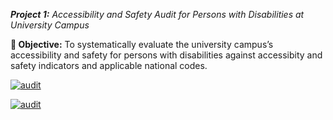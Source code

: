 <i>**Project 1:** Accessibility and Safety Audit for Persons with Disabilities at University Campus</i> <br>

**🎯 Objective:** To systematically evaluate the university campus’s accessibility and safety for persons with disabilities against accessibity and safety indicators and applicable national codes. <br>

[![audit](https://img.shields.io/static/v1?label=Accessibility%20and%20Safety%20Audit%20Presentation&message=%20&color=0A66C2&style=for-the-badge)](../../Transportation/Audit.pdf) <br>

[![audit](https://img.shields.io/static/v1?label=Accessibility%20and%20Safety%20Audit%20Indicators&message=%20&color=F39C12&style=for-the-badge)](../../Transportation/Indicators.pdf) <br>
